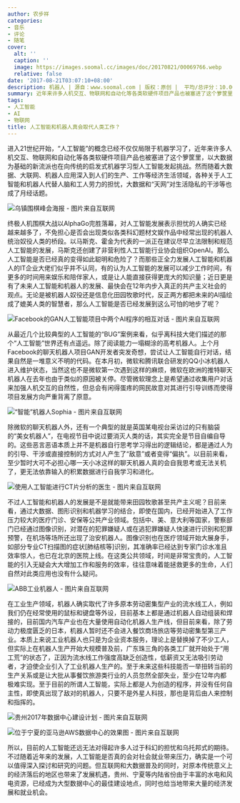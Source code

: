 ```yaml
---
author: 农步祥
categories:
- 音乐
- 评论
- 随笔
cover:
  alt: ''
  caption: ''
  image: https://images.soomal.cc/images/doc/20170821/00069766.webp
  relative: false
date: '2017-08-21T03:07:10+08:00'
description: 机器人 | 源自：www.soomal.com | 版权：原创 |  平均/总评分：10.00/10
summary: 近年来许多人机交互、物联网和自动化等各类软硬件项目产品也被塞进了这个箩筐里，然而随着大数据、大联网、机器人应用深入到人们的经济生活领域，各种关于人工智能和机器人代替人脑和工人劳力的担忧，大数据和“天网”对生活隐私的干涉等也成了月经话题。
tags:
- 人工智能
- AI
- 物联网
title: 人工智能和机器人真会取代人类工作？
---
```


进入21世纪开始，“人工智能”的概念已经不仅仅局限于机器学习了，近年来许多人机交互、物联网和自动化等各类软硬件项目产品也被塞进了这个箩筐里，以大数据为基础的新流派也在向传统的启发式机器学习型人工智能发起挑战。然而随着大数据、大联网、机器人应用深入到人们的生产、工作等经济生活领域，各种关于人工智能和机器人代替人脑和工人劳力的担忧，大数据和“天网”对生活隐私的干涉等也成了月经话题。



![乌镇围棋峰会海报 - 图片来自互联网](https://images.soomal.cc/images/doc/20170821/00069763.webp)



终极人机围棋大战以AlphaGo完胜落幕，对人工智能发展表示担忧的人确实已经越来越多了，不免担心是否会出现类似各类科幻题材文娱作品中经常出现的机器人统治奴役人类的桥段。以马斯克、霍金为代表的一派正在建议尽早立法限制和规范人工智能的发展，马斯克还创建了非营利性人工智能行业协会组织OpenAI。那么人工智能是否已经真的变得如此聪明和危险了？而那些正全力发展人工智能和机器人的IT企业大佬们似乎并不认同，有的认为人工智能的发展可以减少工作时间，有更多的时间用来娱乐和陪伴家人，或是让人能直接获得更庞大的知识量；近日更是有了未来人工智能和机器人的发展、最快会在12年内步入真正的共产主义社会的观点。无论是被机器人奴役还是信息化田园牧歌时代，反正两方都把未来的AI描绘成了媲美人类的智慧者，那么人工智能是否已经发展到这么可怕的地步了呢？



![Facebook的GAN人工智能项目中两个AI程序的相互对话 - 图片来自互联网](https://images.soomal.cc/images/doc/20170821/00069762.webp)



从最近几个比较典型的人工智能的“BUG”案例来看，似乎离科技大佬们描述的那个“人工智能”世界还有点遥远。除了阅读能力一塌糊涂的高考机器人。上个月Facebook的聊天机器人项目GAN开发者突发奇想，尝试让人工智能自行对话，结果自然是一堆意义不明的代码。在本月初，微软和腾讯联合研发的QQ小冰机器人进入维护状态，当然这也不是微软第一次遇到这样的麻烦，微软在欧洲的推特聊天机器人在去年也由于类似的原因被关停。尽管微软理念上是希望通过收集用户对话来加强人机交互的自然性，但总会有闲得蛋疼的网民故意对其进行引导训练而使得项目发展方向严重背离了原意。



![“智能”机器人Sophia - 图片来自互联网](https://images.soomal.cc/images/doc/20170821/00069761.webp)



除微软的聊天机器人外，还有一个典型的就是英国某电视台采访过的只有脑袋的“美女机器人”，在电视节目中说过要消灭人类的话，其实完全是节目自编自导的。这些恶言恶语本质上并不是机器自行思考学习得出的逻辑结论，都是通过人为的引导、干涉或直接控制的方式对人产生了“敌意”或者变得“偏执”。以目前来看，至少暂时大可不必担心哪一天小冰这样的聊天机器人真的会自我思考或无法关机了，更无法依靠输入的积累数据进行自我学习和进化。



![使用人工智能进行CT片分析的医生 - 图片来自互联网](https://images.soomal.cc/images/doc/20170821/00069765.webp)



不过人工智能和机器人的发展是不是就能带来田园牧歌甚至共产主义呢？目前来看，通过大数据、图形识别和机器学习的结合，即使在国内，已经开始进入了工作压力较大的医疗门诊、安保等公共产业领域。包括中、美、意大利等国家，警察部门已经通过图像识别，对潜在的犯罪嫌疑人或在逃犯罪嫌疑人快速进行识别和犯罪预警，在机场等场所还出现了治安机器人。图像识别也在医疗领域开始大展身手，如部分专业CT扫描图的症状[肺结核等]识别，其准确率已经达到专家门诊水准且效率惊人，也已在北京的医院上线。在这类公共领域，时间是非常宝贵的，人工智能的引入无疑会大大增加工作和服务的效率，往往意味着能拯救更多的生命，人们自然对此类应用也没有什么疑问。



![ABB工业机器人 - 图片来自互联网](https://images.soomal.cc/images/doc/20170821/00069766.webp)



在工业生产领域，机器人确实取代了许多原本劳动密集型产业的流水线工人，例如我们仍在经常使用的鼠标和键盘等外设，目前基本上都是通过机器人自动组装和焊接的，目前国内汽车产业也在大量使用自动化机器人生产线，但目前来看，除了劳动力极度匮乏的日本，机器人暂时还不会进入餐饮商场旅店等劳动密集型第三产业。本质上来说工业机器人也只是为企业资本服务，理论上是替换掉了不少工人，但实际上在机器人生产开始大规模普及前，广东珠三角的各类工厂就开始处于“用工荒”的状态了，正因为流水线工作强度高缺乏创造性，低薪资又无法吸引劳动者，才迫使企业引入了工业机器人生产的。至于未来这些科技能否一举扭转当前的生产关系或是让大批从事餐饮旅游类行业的人员忽然全部失业，至少在12年内都极难实现。至于目前的所谓人工智能，实际上都是人为创造的程序，并没有任何自主性，即使真出现了敌对的机器人，只要不是外星人科技，那也是背后由人来控制和指挥的。



![贵州2017年数据中心建设计划 - 图片来自互联网](https://images.soomal.cc/images/doc/20170821/00069767.webp)



![位于宁夏的亚马逊AWS数据中心的效果图 - 图片来自互联网](https://images.soomal.cc/images/doc/20170821/00069768.webp)



所以，目前的人工智能还远无法对得起许多人过于科幻的担忧和乌托邦式的期待。不过随着近年来的发展，人工智能是否真的会对社会就业带来压力，确实是一个可以值得深入探讨和研究的问题。但互联网和大数据普及的同时，对原本传统意义上的经济落后的地区也带来了发展机遇，贵州、宁夏等内陆省份由于丰富的水电和风电资源，已经成为大型数据中心的最佳建设地点，同时也给当地带来大量的经济发展和就业机会。